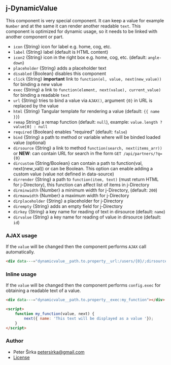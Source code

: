 ## j-DynamicValue

This component is very special component. It can keep a value for example `Number` and at the same it can render another readable `text`. This component is optimized for dynamic usage, so it needs to be linked with another component or part.

- `icon` {String} icon for label e.g. home, cog, etc.
- `label` {String} label (default is HTML content)
- `icon2` {String} icon in the right box e.g. home, cog, etc. (default: `angle-down`)
- `placeholder` {String} adds a placeholder text
- `disabled` {Boolean} disables this component
- `click` {String} __important__ link to `function(el, value, next(new_value))` for binding a new value
- `exec` {String} a link to `function(element, next(value), current_value)` for binding a readable `text`
- `url` {String} tries to bind a value via `AJAX()`, argument `{0}` in URL is replaced by the value
- `html` {String} Tangular template for rendering a value (default: `{{ name }}`)
- `remap` String} a remap function (default: `null`), example: `value.length ? value[0] : null`
- `required` {Boolean} enables "required" (default: `false`)
- `bind` {String} a path to method or variable where will be binded loaded value (optional)
- `dirsource` {String} a link to method `function(search, next(items_arr))` or __NEW__: can contain URL for search in fhe form `GET /api/partners/?q={0}`
- `dircustom` {String/Boolean} can contain a path to function(val, next(new_val)) or can be Boolean. This option can enable adding a custom value (value not defined in data-source)
- `dirrender` {String} a path to `function(item, text)` (must return HTML for j-Directory), this function can affect list of items in j-Directory
- `dirminwidth` {Number} a minimum width for j-Directory, (default: `200`)
- `dirmaxwidth` {Number} a maximum width for j-Directory
- `dirplaceholder` {String} a placeholder for j-Directory
- `dirempty` {String} adds an empty field for j-Directory
- `dirkey` {String} a key name for reading of text in dirsource (default: `name`)
- `dirvalue` {String} a key name for reading of value in dirsource (default: `id`)

### AJAX usage

If the `value` will be changed then the component performs `AJAX` call automatically.

```html
<div data---="dynamicvalue__path.to.property__url:/users/{0}/;dirsource:/users/?search={0}"></div>
```

### Inline usage

If the `value` will be changed then the component performs `config.exec` for obtaining a readable text of a value.

```html
<div data---="dynamicvalue__path.to.property__exec:my_function"></div>

<script>
	function my_function(value, next) {
		next({ name: 'This text will be displayed as a value '});
	}
</script>
```

### Author

- Peter Širka <petersirka@gmail.com>
- [License](https://www.totaljs.com/license/)

